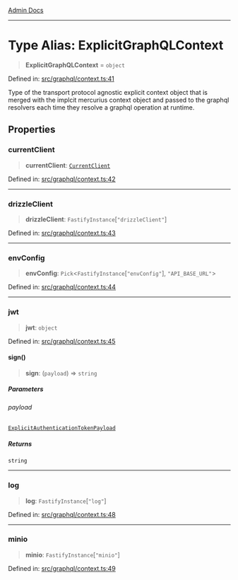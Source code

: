 [Admin Docs](/)

***

# Type Alias: ExplicitGraphQLContext

> **ExplicitGraphQLContext** = `object`

Defined in: [src/graphql/context.ts:41](https://github.com/gautam-divyanshu/talawa-api/blob/84910820371ade6fdca33545b3a0fc1e929731b2/src/graphql/context.ts#L41)

Type of the transport protocol agnostic explicit context object that is merged with the implcit mercurius context object and passed to the graphql resolvers each time they resolve a graphql operation at runtime.

## Properties

### currentClient

> **currentClient**: [`CurrentClient`](CurrentClient.md)

Defined in: [src/graphql/context.ts:42](https://github.com/gautam-divyanshu/talawa-api/blob/84910820371ade6fdca33545b3a0fc1e929731b2/src/graphql/context.ts#L42)

***

### drizzleClient

> **drizzleClient**: `FastifyInstance`\[`"drizzleClient"`\]

Defined in: [src/graphql/context.ts:43](https://github.com/gautam-divyanshu/talawa-api/blob/84910820371ade6fdca33545b3a0fc1e929731b2/src/graphql/context.ts#L43)

***

### envConfig

> **envConfig**: `Pick`\<`FastifyInstance`\[`"envConfig"`\], `"API_BASE_URL"`\>

Defined in: [src/graphql/context.ts:44](https://github.com/gautam-divyanshu/talawa-api/blob/84910820371ade6fdca33545b3a0fc1e929731b2/src/graphql/context.ts#L44)

***

### jwt

> **jwt**: `object`

Defined in: [src/graphql/context.ts:45](https://github.com/gautam-divyanshu/talawa-api/blob/84910820371ade6fdca33545b3a0fc1e929731b2/src/graphql/context.ts#L45)

#### sign()

> **sign**: (`payload`) => `string`

##### Parameters

###### payload

[`ExplicitAuthenticationTokenPayload`](ExplicitAuthenticationTokenPayload.md)

##### Returns

`string`

***

### log

> **log**: `FastifyInstance`\[`"log"`\]

Defined in: [src/graphql/context.ts:48](https://github.com/gautam-divyanshu/talawa-api/blob/84910820371ade6fdca33545b3a0fc1e929731b2/src/graphql/context.ts#L48)

***

### minio

> **minio**: `FastifyInstance`\[`"minio"`\]

Defined in: [src/graphql/context.ts:49](https://github.com/gautam-divyanshu/talawa-api/blob/84910820371ade6fdca33545b3a0fc1e929731b2/src/graphql/context.ts#L49)
